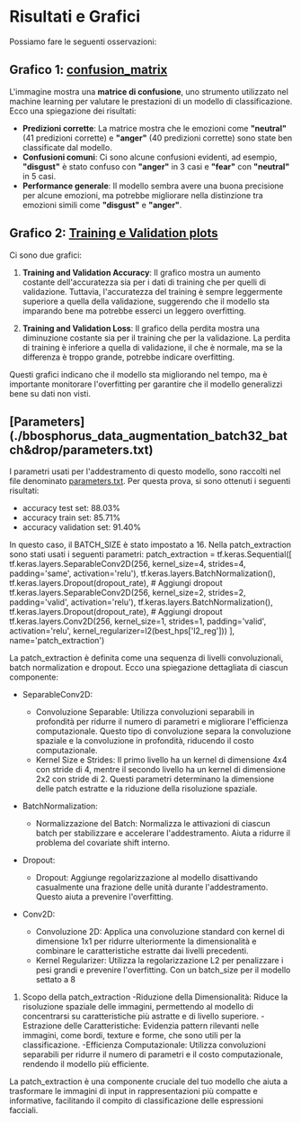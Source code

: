# Risultati e Grafici
 
Possiamo fare le seguenti osservazioni:

## Grafico 1: [confusion_matrix](./bosphorus_data_augmentation_batch32_batch&drop/confusion_matrix.png)

L'immagine mostra una **matrice di confusione**, uno strumento utilizzato nel machine learning per valutare le prestazioni di un modello di classificazione. Ecco una spiegazione dei risultati:

- **Predizioni corrette**: La matrice mostra che le emozioni come **"neutral"** (41 predizioni corrette) e **"anger"** (40 predizioni corrette) sono state ben classificate dal modello.
- **Confusioni comuni**: Ci sono alcune confusioni evidenti, ad esempio, **"disgust"** è stato confuso con **"anger"** in 3 casi e **"fear"** con **"neutral"** in 5 casi.
- **Performance generale**: Il modello sembra avere una buona precisione per alcune emozioni, ma potrebbe migliorare nella distinzione tra emozioni simili come **"disgust"** e **"anger"**.

## Grafico 2: [Training e Validation plots](./bosphorus_data_augmentation_batch32_batch&drop/training_validation_plots.png)

Ci sono due grafici:

1. **Training and Validation Accuracy**: Il grafico mostra un aumento costante dell'accuratezza sia per i dati di training che per quelli di validazione. Tuttavia, l'accuratezza del training è sempre leggermente superiore a quella della validazione, suggerendo che il modello sta imparando bene ma potrebbe esserci un leggero overfitting.

2. **Training and Validation Loss**: Il grafico della perdita mostra una diminuzione costante sia per il training che per la validazione. La perdita di training è inferiore a quella di validazione, il che è normale, ma se la differenza è troppo grande, potrebbe indicare overfitting.

Questi grafici indicano che il modello sta migliorando nel tempo, ma è importante monitorare l'overfitting per garantire che il modello generalizzi bene su dati non visti. 

## [Parameters] (./bbosphorus_data_augmentation_batch32_batch&drop/parameters.txt)
I parametri usati per l'addestramento di questo modello, sono raccolti nel file denominato [parameters.txt](./bosphorus_data_augmentation_batch32_batch&drop/parameters.txt). Per questa prova, si sono ottenuti i seguenti risultati:
- accuracy test set: 88.03%
- accuracy train set: 85.71%
- accuracy validation set: 91.40%

In questo caso, il BATCH_SIZE è stato impostato a 16.
Nella patch_extraction sono stati usati i seguenti parametri:
patch_extraction = tf.keras.Sequential([
    tf.keras.layers.SeparableConv2D(256, kernel_size=4, strides=4, padding='same', activation='relu'), 
    tf.keras.layers.BatchNormalization(),  
    tf.keras.layers.Dropout(dropout_rate),  # Aggiungi dropout
    tf.keras.layers.SeparableConv2D(256, kernel_size=2, strides=2, padding='valid', activation='relu'), 
    tf.keras.layers.BatchNormalization(),  
    tf.keras.layers.Dropout(dropout_rate),  # Aggiungi dropout
    tf.keras.layers.Conv2D(256, kernel_size=1, strides=1, padding='valid', activation='relu', kernel_regularizer=l2(best_hps['l2_reg']))
], name='patch_extraction')

La patch_extraction è definita come una sequenza di livelli convoluzionali, batch normalization e dropout. Ecco una spiegazione dettagliata di ciascun componente:

- SeparableConv2D:

    - Convoluzione Separable: Utilizza convoluzioni separabili in profondità per ridurre il numero di parametri e migliorare l'efficienza computazionale. Questo tipo di convoluzione separa la convoluzione spaziale e la convoluzione in profondità, riducendo il costo computazionale.
    - Kernel Size e Strides: Il primo livello ha un kernel di dimensione 4x4 con stride di 4, mentre il secondo livello ha un kernel di dimensione 2x2 con stride di 2. Questi parametri determinano la dimensione delle patch estratte e la riduzione della risoluzione spaziale.
- BatchNormalization:
    - Normalizzazione del Batch: Normalizza le attivazioni di ciascun batch per stabilizzare e accelerare l'addestramento. Aiuta a ridurre il problema del covariate shift interno.

- Dropout:
   - Dropout: Aggiunge regolarizzazione al modello disattivando casualmente una frazione delle unità durante l'addestramento. Questo aiuta a prevenire l'overfitting.
   
- Conv2D:
    - Convoluzione 2D: Applica una convoluzione standard con kernel di dimensione 1x1 per ridurre ulteriormente la dimensionalità e combinare le caratteristiche estratte dai livelli precedenti.
    - Kernel Regularizer: Utilizza la regolarizzazione L2 per penalizzare i pesi grandi e prevenire l'overfitting.
    Con un batch_size per il modello settato a 8

1. Scopo della patch_extraction
    -Riduzione della Dimensionalità: Riduce la risoluzione spaziale delle immagini, permettendo al modello di concentrarsi su caratteristiche più astratte e di livello superiore.
    -Estrazione delle Caratteristiche: Evidenzia pattern rilevanti nelle immagini, come bordi, texture e forme, che sono utili per la classificazione.
    -Efficienza Computazionale: Utilizza convoluzioni separabili per ridurre il numero di parametri e il costo computazionale, rendendo il modello più efficiente.

La patch_extraction è una componente cruciale del tuo modello che aiuta a trasformare le immagini di input in rappresentazioni più compatte e informative, facilitando il compito di classificazione delle espressioni facciali.



